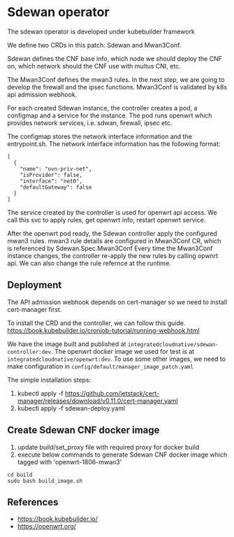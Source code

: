 # Sdewan operator

The sdewan operator is developed under kubebuilder framework

We define two CRDs in this patch: Sdewan and Mwan3Conf.

Sdewan defines the CNF base info, which node we should deploy the CNF on,
which network should the CNF use with multus CNI, etc.

The Mwan3Conf defines the mwan3 rules. In the next step, we are going to
develop the firewall and the ipsec functions. Mwan3Conf is validated by k8s
api admission webhook.

For each created Sdewan instance, the controller creates a pod, a configmap
and a service for the instance. The pod runs openwrt which provides network
services, i.e. sdwan, firewall, ipsec etc.

The configmap stores the network interface information and the entrypoint.sh.
The network interface information has the following format:
```
[
  {
    "name": "ovn-priv-net",
    "isProvider": false,
    "interface": "net0",
    "defaultGateway": false
  }
]
```

The service created by the controller is used for openwrt api access.
We call this svc to apply rules, get openwrt info, restart openwrt service.

After the openwrt pod ready, the Sdewan controller apply the configured mwan3 rules.
mwan3 rule details are configured in Mwan3Conf CR, which is referenced by Sdewan.Spec.Mwan3Conf
Every time the Mwan3Conf instance changes, the controller re-apply the new rules by calling opwnrt
api. We can also change the rule refernce at the runtime.

## Deployment

The API admission webhook depends on cert-manager so we need to install cert-manager first.

To install the CRD and the controller, we can follow this guide.
https://book.kubebuilder.io/cronjob-tutorial/running-webhook.html

We have the image built and published at `integratedcloudnative/sdewan-controller:dev`. The openwrt
docker image we used for test is at `integratedcloudnative/openwrt:dev`. To use some other images,
we need to make configuration in `config/default/manager_image_patch.yaml`

The simple installation steps:
1. kubectl apply -f https://github.com/jetstack/cert-manager/releases/download/v0.11.0/cert-manager.yaml
2. kubectl apply -f sdewan-deploy.yaml

## Create Sdewan CNF docker image
1. update build/set_proxy file with required proxy for docker build
2. execute below commands to generate Sdewan CNF docker image which tagged with 'openwrt-1806-mwan3'
```
cd build
sudo bash build_image.sh
```

## References

- https://book.kubebuilder.io/
- https://openwrt.org/
